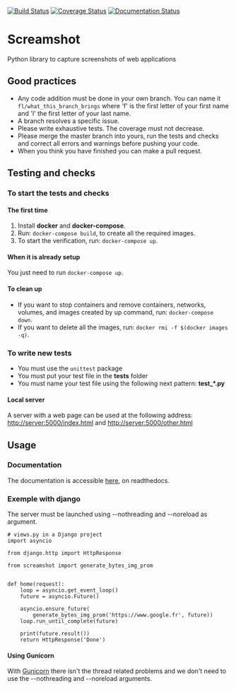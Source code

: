 [![Build Status](https://travis-ci.org/makinacorpus/screamshot.svg?branch=master)](https://travis-ci.org/makinacorpus/screamshot)
[![Coverage Status](https://coveralls.io/repos/github/makinacorpus/screamshot/badge.svg?branch=master&service=github)](https://coveralls.io/github/makinacorpus/screamshot?branch=master&service=github)
[![Documentation Status](https://readthedocs.org/projects/screamshot/badge/?version=latest)](https://screamshot.readthedocs.io/en/latest/?badge=latest)

# Screamshot
Python library to capture screenshots of web applications

## Good practices

* Any code addition must be done in your own branch. You can name it `fl/what_this_branch_brings` where 'f' is the first letter of your first name and 'l' the first letter of your last name.
* A branch resolves a specific issue.
* Please write exhaustive tests. The coverage must not decrease.
* Please merge the master branch into yours, run the tests and checks and correct all errors and warnings before pushing your code.
* When you think you have finished you can make a pull request.

## Testing and checks
### To start the tests and checks
#### The first time

1. Install **docker** and **docker-compose**.
2. Run: `docker-compose build`, to create all the required images.
3. To start the verification, run: `docker-compose up`.

#### When it is already setup

You just need to run `docker-compose up`.

#### To clean up

* If you want to stop containers and remove containers, networks, volumes, and images created by up command, run: `docker-compose down`.
* If you want to delete all the images, run: `docker rmi -f $(docker images -q)`.

### To write new tests

* You must use the `unittest` package
* You must put your test file in the **tests** folder
* You must name your test file using the following next pattern: **test_*.py**

#### Local server

A server with a web page can be used at the following address: <http://server:5000/index.html> and <http://server:5000/other.html>

## Usage
### Documentation

The documentation is accessible [here](https://screamshot.readthedocs.io/en/latest/), on readthedocs.


### Exemple with django

The server must be launched using --nothreading and --noreload as argument.
```
# views.py in a Django project
import asyncio

from django.http import HttpResponse

from screamshot import generate_bytes_img_prom


def home(request):
    loop = asyncio.get_event_loop()
    future = asyncio.Future()

    asyncio.ensure_future(
        generate_bytes_img_prom('https://www.google.fr', future))
    loop.run_until_complete(future)

    print(future.result())
    return HttpResponse('Done')
``` 


#### Using Gunicorn

With [Gunicorn](https://gunicorn.org/) there isn't the thread related problems and we don't need to use the --nothreading and --noreload arguments.